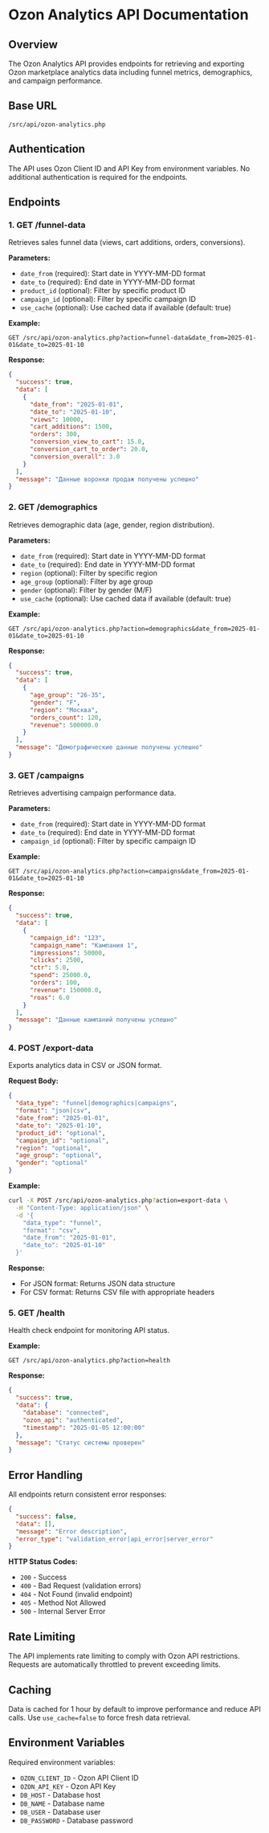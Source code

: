 # Ozon Analytics API Documentation

## Overview

The Ozon Analytics API provides endpoints for retrieving and exporting Ozon marketplace analytics data including funnel metrics, demographics, and campaign performance.

## Base URL

```
/src/api/ozon-analytics.php
```

## Authentication

The API uses Ozon Client ID and API Key from environment variables. No additional authentication is required for the endpoints.

## Endpoints

### 1. GET /funnel-data

Retrieves sales funnel data (views, cart additions, orders, conversions).

**Parameters:**

- `date_from` (required): Start date in YYYY-MM-DD format
- `date_to` (required): End date in YYYY-MM-DD format
- `product_id` (optional): Filter by specific product ID
- `campaign_id` (optional): Filter by specific campaign ID
- `use_cache` (optional): Use cached data if available (default: true)

**Example:**

```
GET /src/api/ozon-analytics.php?action=funnel-data&date_from=2025-01-01&date_to=2025-01-10
```

**Response:**

```json
{
  "success": true,
  "data": [
    {
      "date_from": "2025-01-01",
      "date_to": "2025-01-10",
      "views": 10000,
      "cart_additions": 1500,
      "orders": 300,
      "conversion_view_to_cart": 15.0,
      "conversion_cart_to_order": 20.0,
      "conversion_overall": 3.0
    }
  ],
  "message": "Данные воронки продаж получены успешно"
}
```

### 2. GET /demographics

Retrieves demographic data (age, gender, region distribution).

**Parameters:**

- `date_from` (required): Start date in YYYY-MM-DD format
- `date_to` (required): End date in YYYY-MM-DD format
- `region` (optional): Filter by specific region
- `age_group` (optional): Filter by age group
- `gender` (optional): Filter by gender (M/F)
- `use_cache` (optional): Use cached data if available (default: true)

**Example:**

```
GET /src/api/ozon-analytics.php?action=demographics&date_from=2025-01-01&date_to=2025-01-10
```

**Response:**

```json
{
  "success": true,
  "data": [
    {
      "age_group": "26-35",
      "gender": "F",
      "region": "Москва",
      "orders_count": 120,
      "revenue": 500000.0
    }
  ],
  "message": "Демографические данные получены успешно"
}
```

### 3. GET /campaigns

Retrieves advertising campaign performance data.

**Parameters:**

- `date_from` (required): Start date in YYYY-MM-DD format
- `date_to` (required): End date in YYYY-MM-DD format
- `campaign_id` (optional): Filter by specific campaign ID

**Example:**

```
GET /src/api/ozon-analytics.php?action=campaigns&date_from=2025-01-01&date_to=2025-01-10
```

**Response:**

```json
{
  "success": true,
  "data": [
    {
      "campaign_id": "123",
      "campaign_name": "Кампания 1",
      "impressions": 50000,
      "clicks": 2500,
      "ctr": 5.0,
      "spend": 25000.0,
      "orders": 100,
      "revenue": 150000.0,
      "roas": 6.0
    }
  ],
  "message": "Данные кампаний получены успешно"
}
```

### 4. POST /export-data

Exports analytics data in CSV or JSON format.

**Request Body:**

```json
{
  "data_type": "funnel|demographics|campaigns",
  "format": "json|csv",
  "date_from": "2025-01-01",
  "date_to": "2025-01-10",
  "product_id": "optional",
  "campaign_id": "optional",
  "region": "optional",
  "age_group": "optional",
  "gender": "optional"
}
```

**Example:**

```bash
curl -X POST /src/api/ozon-analytics.php?action=export-data \
  -H "Content-Type: application/json" \
  -d '{
    "data_type": "funnel",
    "format": "csv",
    "date_from": "2025-01-01",
    "date_to": "2025-01-10"
  }'
```

**Response:**

- For JSON format: Returns JSON data structure
- For CSV format: Returns CSV file with appropriate headers

### 5. GET /health

Health check endpoint for monitoring API status.

**Example:**

```
GET /src/api/ozon-analytics.php?action=health
```

**Response:**

```json
{
  "success": true,
  "data": {
    "database": "connected",
    "ozon_api": "authenticated",
    "timestamp": "2025-01-05 12:00:00"
  },
  "message": "Статус системы проверен"
}
```

## Error Handling

All endpoints return consistent error responses:

```json
{
  "success": false,
  "data": [],
  "message": "Error description",
  "error_type": "validation_error|api_error|server_error"
}
```

**HTTP Status Codes:**

- `200` - Success
- `400` - Bad Request (validation errors)
- `404` - Not Found (invalid endpoint)
- `405` - Method Not Allowed
- `500` - Internal Server Error

## Rate Limiting

The API implements rate limiting to comply with Ozon API restrictions. Requests are automatically throttled to prevent exceeding limits.

## Caching

Data is cached for 1 hour by default to improve performance and reduce API calls. Use `use_cache=false` to force fresh data retrieval.

## Environment Variables

Required environment variables:

- `OZON_CLIENT_ID` - Ozon API Client ID
- `OZON_API_KEY` - Ozon API Key
- `DB_HOST` - Database host
- `DB_NAME` - Database name
- `DB_USER` - Database user
- `DB_PASSWORD` - Database password
